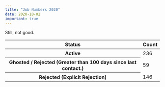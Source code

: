 ```yaml
---
title: "Job Numbers 2020"
date: 2020-10-02
important: true
---
```


Still, not good.


<Table striped>
<thead>
<tr>
<th>Status</th>
<th>Count</th>
</tr>
</thead>
<tbody>
<tr>
<th scope={'row'}>Active</th>
<td>236</td>
</tr>
<tr>
<th scope={'row'}>Ghosted / Rejected (Greater than 100 days since last contact.)</th>
<td>59</td>
</tr>
<tr>
<th scope={'row'}>Rejected (Explicit Rejection)</th>
<td>146</td>
</tr>
</tbody>
</Table>
